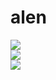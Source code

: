 # alen
<a href="https://github.com/aleenabhat12">
  <img align="center" src="https://github-readme-streak-stats.herokuapp.com/?user=aleenabhat12&theme=material-palenight" />
</a><br>
<a href="https://github.com/aleenabhat12">
  <img align="center" src="https://github-readme-stats.vercel.app/api?username=aleenabhat12&show_icons=true&theme=material-palenight" />
</a><br>
<a href="https://github.com/aleenabhat12">
  <img align="center" src="https://github-readme-stats.vercel.app/api/top-langs/?username=aleenabhat12&layout=compact&theme=material-palenight" />
</a><br>

